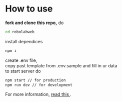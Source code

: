 # How to use 
**fork  and clone this repo,**
do
```bash
cd robolabweb
```

install dependices
```bash
npm i 
```

create .env file,<br>
copy past template from .env.sample and fill in ur data
<br>to start server do
 ```bash 
 npm start // for production
 npm run dev // for development 
 ```

For more information,  [read this ](plane.md).
